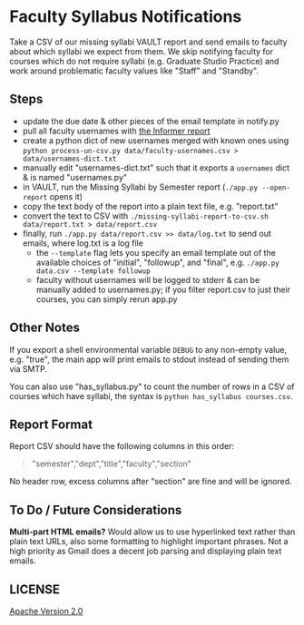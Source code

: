 # Faculty Syllabus Notifications

Take a CSV of our missing syllabi VAULT report and send emails to faculty about which syllabi we expect from them. We skip notifying faculty for courses which do not require syllabi (e.g. Graduate Studio Practice) and work around problematic faculty values like "Staff" and "Standby".

## Steps

- update the due date & other pieces of the email template in notify.py
- pull all faculty usernames with [the Informer report](https://vm-informer-01.cca.edu/informer/?locale=en_US#action=ReportRun&reportId=103645186&launch=false)
- create a python dict of new usernames merged with known ones using `python process-un-csv.py data/faculty-usernames.csv > data/usernames-dict.txt`
- manually edit "usernames-dict.txt" such that it exports a `usernames` dict & is named "usernames.py"
- in VAULT, run the Missing Syllabi by Semester report (`./app.py --open-report` opens it)
- copy the text body of the report into a plain text file, e.g. "report.txt"
- convert the text to CSV with `./missing-syllabi-report-to-csv.sh data/report.txt > data/report.csv`
- finally, run `./app.py data/report.csv >> data/log.txt` to send out emails, where log.txt is a log file
    + the `--template` flag lets you specify an email template out of the available choices of "initial", "followup", and "final", e.g. `./app.py data.csv --template followup`
    + faculty without usernames will be logged to stderr & can be manually added to usernames.py; if you filter report.csv to just their courses, you can simply rerun app.py

## Other Notes

If you export a shell environmental variable `DEBUG` to any non-empty value, e.g. "true", the main app will print emails to stdout instead of sending them via SMTP.

You can also use "has_syllabus.py" to count the number of rows in a CSV of courses which have syllabi, the syntax is `python has_syllabus courses.csv`.

## Report Format

Report CSV should have the following columns in this order:

> "semester","dept","title","faculty","section"

No header row, excess columns after "section" are fine and will be ignored.

## To Do / Future Considerations

**Multi-part HTML emails?** Would allow us to use hyperlinked text rather than plain text URLs, also some formatting to highlight important phrases. Not a high priority as Gmail does a decent job parsing and displaying plain text emails.

## LICENSE

[Apache Version 2.0](http://www.apache.org/licenses/LICENSE-2.0)
